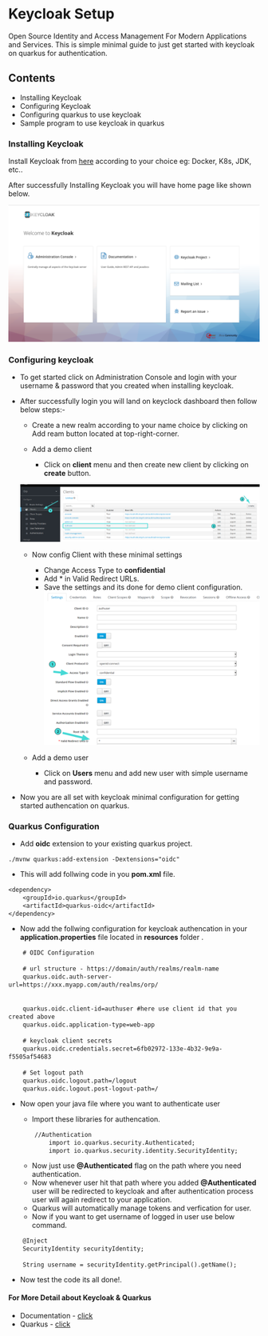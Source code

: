 # Keycloak Setup

Open Source Identity and Access Management For Modern Applications and Services.
This is simple minimal guide to just get started with keycloak on quarkus for authentication.

## Contents
- Installing Keycloak
- Configuring Keycloak
- Configuring quarkus to use keycloak
- Sample program to use keycloak in quarkus

### Installing Keycloak
Install Keycloak from [here](https://www.keycloak.org/getting-started) according to your choice eg: Docker, K8s, JDK, etc..

 After successfully Installing Keycloak you will have home page like shown below.

![keycloakhome](assets/keycloakhome.png)

### Configuring keycloak

- To get started click on Administration Console and login with your username & password that you created when installing keycloak.

- After successfully login you will land on keyclock dashboard then follow below steps:-
    - Create a new realm according to your name choice by clicking on Add ream button located at top-right-corner.

    - Add a demo client
        - Click on **client** menu and then create new client by clicking on **create** button.

    ![Add Client](assets/addclient.png)
    - Now config Client with these minimal settings
        - Change Access Type to **confidential**
        - Add * in Valid Redirect URLs.
        - Save the settings and its done for demo client configuration.
    ![Client settings](assets/clientsetting.png)

    - Add a demo user
        - Click on **Users** menu and add new user with simple username and password.

- Now you are all set with keycloak minimal configuration for getting started authencation on quarkus.

### Quarkus Configuration

- Add **oidc** extension to your existing quarkus project.
```
./mvnw quarkus:add-extension -Dextensions="oidc"
```

- This will add follwing code in you **pom.xml** file.
```
<dependency>
    <groupId>io.quarkus</groupId>
    <artifactId>quarkus-oidc</artifactId>
</dependency>
```
- Now add the follwing configuration for keycloak authencation in your **application.properties** file located in  **resources** folder .

```
    # OIDC Configuration

    # url structure - https://domain/auth/realms/realm-name
    quarkus.oidc.auth-server-url=https://xxx.myapp.com/auth/realms/orp/


    quarkus.oidc.client-id=authuser #here use client id that you created above
    quarkus.oidc.application-type=web-app

    # keycloak client secrets
    quarkus.oidc.credentials.secret=6fb02972-133e-4b32-9e9a-f5505af54683

    # Set logout path
    quarkus.oidc.logout.path=/logout
    quarkus.oidc.logout.post-logout-path=/

```

- Now open your java file where you want to authenticate user

    - Import these libraries for authencation.
    ```
        //Authentication
            import io.quarkus.security.Authenticated;
            import io.quarkus.security.identity.SecurityIdentity;

    ```
    - Now just use **@Authenticated** flag on the path where you need authentication.
    - Now whenever user hit that path where you added **@Authenticated**  user will be redirected to keycloak and after authentication process user will again redirect to your application.
    - Quarkus will automatically manage tokens and verfication for user.
    - Now if you want to get username of logged in user use below command.
```
    @Inject
    SecurityIdentity securityIdentity;

    String username = securityIdentity.getPrincipal().getName();
```

- Now test the code its all done!.

#### For More Detail about Keycloak & Quarkus
- Documentation - [click](https://www.keycloak.org/documentation)
- Quarkus - [click](https://quarkus.io/get-started/)
